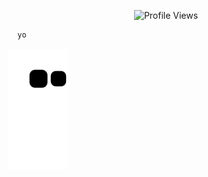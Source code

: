  <p align="center"> <img src="https://komarev.com/ghpvc/?username=zelvics" alt="Profile Views" /> </p>  

```python
  yo
```

<a href="https://discord.com/users/727930988537053214" target="_blank"><img src="https://github.com/AstraaDev/AstraaDev/blob/output/github-contribution-grid-snake.svg" alt="snake"></a>
